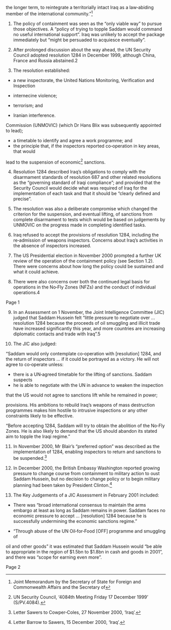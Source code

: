 the longer term, to reintegrate a territorially intact Iraq as a law‑abiding member 
of the international community.”[^1] 

1.  The policy of containment was seen as the “only viable way” to pursue those 
objectives. A “policy of trying to topple Saddam would command no useful international 
support”. Iraq was unlikely to accept the package immediately but “might be persuaded 
to acquiesce eventually”.

2.  After prolonged discussion about the way ahead, the UN Security Council adopted 
resolution 1284 in December 1999, although China, France and Russia abstained.2 

3.  The resolution established:

*  a new inspectorate, the United Nations Monitoring, Verification and Inspection 

 *  internecine violence;
 *  terrorism; and 
 *  Iranian interference. 

Commission (UNMOVIC) (which Dr Hans Blix was subsequently appointed 
to lead); 

*  a timetable to identify and agree a work programme; and
*  the principle that, if the inspectors reported co‑operation in key areas, that would 

lead to the suspension of economic[^3] sanctions. 

4.  Resolution 1284 described Iraq’s obligations to comply with the disarmament 
standards of resolution 687 and other related resolutions as the “governing standard 
of Iraqi compliance”; and provided that the Security Council would decide what was 
required of Iraq for the implementation of each task and that it should be “clearly defined 
and precise”. 

5.  The resolution was also a deliberate compromise which changed the criterion for 
the suspension, and eventual lifting, of sanctions from complete disarmament to tests 
which would be based on judgements by UNMOVIC on the progress made in completing 
identified tasks. 

6.  Iraq refused to accept the provisions of resolution 1284, including the re‑admission 
of weapons inspectors. Concerns about Iraq’s activities in the absence of inspectors 
increased. 

7.  The US Presidential election in November 2000 prompted a further UK review of the 
operation of the containment policy (see Section 1.2). There were concerns about how 
long the policy could be sustained and what it could achieve. 

8.  There were also concerns over both the continued legal basis for operations in the 
No‑Fly Zones (NFZs) and the conduct of individual operations.4 

[^1]: Joint Memorandum by the Secretary of State for Foreign and Commonwealth Affairs and the Secretary of 
[^2]: UN Security Council Press Release, 17 December 1999, Security Council Establishes New Monitoring 
[^3]: UN Security Council, ‘4084th Meeting Friday 17 December 1999’ (S/PV.4084).
[^4]: Letter Goulty to McKane, 20 October 2000, ‘Iraq’.

Page 1

9.  In an Assessment on 1 November, the Joint Intelligence Committee (JIC) judged 
that Saddam Hussein felt “little pressure to negotiate over ... resolution 1284 because 
the proceeds of oil smuggling and illicit trade have increased significantly this year, and 
more countries are increasing diplomatic contacts and trade with Iraq”.5 

10.  The JIC also judged:

“Saddam would only contemplate co‑operation with [resolution] 1284, and the return 
of inspectors ... if it could be portrayed as a victory. He will not agree to co‑operate 
unless:
*  there is a UN‑agreed timetable for the lifting of sanctions. Saddam suspects 
*  he is able to negotiate with the UN in advance to weaken the inspection 

that the US would not agree to sanctions lift while he remained in power;

provisions. His ambitions to rebuild Iraq’s weapons of mass destruction 
programmes makes him hostile to intrusive inspections or any other constraints 
likely to be effective.

“Before accepting 1284, Saddam will try to obtain the abolition of the No‑Fly Zones. 
He is also likely to demand that the US should abandon its stated aim to topple the 
Iraqi regime.”

11.  In November 2000, Mr Blair’s “preferred option” was described as the 
implementation of 1284, enabling inspectors to return and sanctions to be suspended.[^6]

12.  In December 2000, the British Embassy Washington reported growing pressure 
to change course from containment to military action to oust Saddam Hussein, 
but no decision to change policy or to begin military planning had been taken by 
President Clinton.[^7] 

13.  The Key Judgements of a JIC Assessment in February 2001 included:

*  There was “broad international consensus to maintain the arms embargo 
at least as long as Saddam remains in power. Saddam faces no economic 
pressure to accept ... [resolution] 1284 because he is successfully 
undermining the economic sanctions regime.”

*  “Through abuse of the UN Oil‑for‑Food [OFF] programme and smuggling of 

oil and other goods” it was estimated that Saddam Hussein would “be able to 
appropriate in the region of $1.5bn to $1.8bn in cash and goods in 2001”, 
and there was “scope for earning even more”.

[^5]: JIC Assessment, 1 November 2000, ‘Iraq: Prospects for Co‑operation with UNSCR 1284’.
[^6]: Letter Sawers to Cowper‑Coles, 27 November 2000, ‘Iraq’.
[^7]: Letter Barrow to Sawers, 15 December 2000, ‘Iraq’.

Page 2
